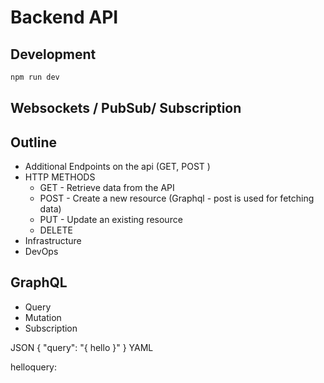 # Backend API

## Development

```bash
npm run dev
```
## Websockets / PubSub/ Subscription


## Outline 

- Additional Endpoints on the api (GET, POST )
 - HTTP METHODS 
    - GET - Retrieve data from the API
    - POST - Create a new resource (Graphql - post is used for fetching data)
    - PUT - Update an existing resource
    - DELETE
- Infrastructure
- DevOps 

## GraphQL 
 - Query
 - Mutation
 - Subscription


JSON 
{
    "query": "{ hello }"
}
YAML

helloquery: 



 